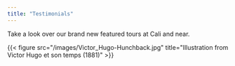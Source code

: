 ```yaml
---
title: "Testimonials"
---
```


Take a look over our brand new featured tours at Cali and near.

{{< figure src="/images/Victor_Hugo-Hunchback.jpg" title="Illustration from Victor Hugo et son temps (1881)" >}}
